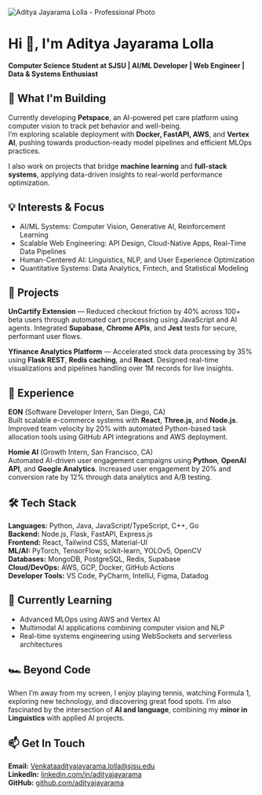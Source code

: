 ![Aditya Jayarama Lolla - Professional Photo][profile-photo]

[profile-photo]: https://github.com/adityajayarama/adityajayarama/blob/main/Gemini_Generated_Image_gi0jcpgi0jcpgi0j.jpg "Aditya Jayarama Lolla - Professional Photo"

# Hi 👋, I'm Aditya Jayarama Lolla

**Computer Science Student at SJSU | AI/ML Developer | Web Engineer | Data & Systems Enthusiast**

## 🚀 What I'm Building

Currently developing **Petspace**, an AI-powered pet care platform using computer vision to track pet behavior and well-being.  
I’m exploring scalable deployment with **Docker, FastAPI, AWS**, and **Vertex AI**, pushing towards production-ready model pipelines and efficient MLOps practices.

I also work on projects that bridge **machine learning** and **full-stack systems**, applying data-driven insights to real-world performance optimization.

## 💡 Interests & Focus

- AI/ML Systems: Computer Vision, Generative AI, Reinforcement Learning  
- Scalable Web Engineering: API Design, Cloud-Native Apps, Real-Time Data Pipelines  
- Human-Centered AI: Linguistics, NLP, and User Experience Optimization  
- Quantitative Systems: Data Analytics, Fintech, and Statistical Modeling  

## 🧠 Projects

**UnCartify Extension** — Reduced checkout friction by 40% across 100+ beta users through automated cart processing using JavaScript and AI agents. Integrated **Supabase**, **Chrome APIs**, and **Jest** tests for secure, performant user flows.

**Yfinance Analytics Platform** — Accelerated stock data processing by 35% using **Flask REST**, **Redis caching**, and **React**. Designed real-time visualizations and pipelines handling over 1M records for live insights.

## 👔 Experience

**EON** (Software Developer Intern, San Diego, CA)  
Built scalable e-commerce systems with **React**, **Three.js**, and **Node.js**. Improved team velocity by 20% with automated Python-based task allocation tools using GitHub API integrations and AWS deployment.

**Homie AI** (Growth Intern, San Francisco, CA)  
Automated AI-driven user engagement campaigns using **Python**, **OpenAI API**, and **Google Analytics**. Increased user engagement by 20% and conversion rate by 12% through data analytics and A/B testing.

## 🛠️ Tech Stack

**Languages:** Python, Java, JavaScript/TypeScript, C++, Go  
**Backend:** Node.js, Flask, FastAPI, Express.js  
**Frontend:** React, Tailwind CSS, Material-UI  
**ML/AI:** PyTorch, TensorFlow, scikit-learn, YOLOv5, OpenCV  
**Databases:** MongoDB, PostgreSQL, Redis, Supabase  
**Cloud/DevOps:** AWS, GCP, Docker, GitHub Actions  
**Developer Tools:** VS Code, PyCharm, IntelliJ, Figma, Datadog  

## 🌱 Currently Learning

- Advanced MLOps using AWS and Vertex AI  
- Multimodal AI applications combining computer vision and NLP  
- Real-time systems engineering using WebSockets and serverless architectures  

## 🏎️ Beyond Code

When I’m away from my screen, I enjoy playing tennis, watching Formula 1, exploring new technology, and discovering great food spots. I’m also fascinated by the intersection of **AI and language**, combining my **minor in Linguistics** with applied AI projects.

## 📫 Get In Touch

**Email:** [Venkataadityajayarama.lolla@sjsu.edu](mailto:Venkataadityajayarama.lolla@sjsu.edu)  
**LinkedIn:** [linkedin.com/in/adityajayarama](https://linkedin.com/in/adityajayarama)  
**GitHub:** [github.com/adityajayarama](https://github.com/adityajayarama)
